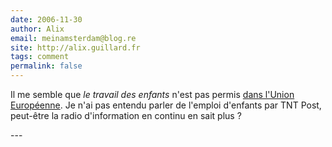 ```yaml
---
date: 2006-11-30
author: Alix
email: meinamsterdam@blog.re
site: http://alix.guillard.fr
tags: comment
permalink: false
---
```


<p>
Il me semble que <i>le travail des enfants</i> n'est pas permis <a href="http://europa.eu/generalreport/fr/2000/pt0128.htm">dans l'Union Européenne</a>. Je n'ai pas entendu parler de l'emploi d'enfants par TNT Post, peut-être la radio d'information en continu en sait plus ?
</p>
---